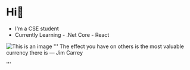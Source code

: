 # Hi👋
- I'm a CSE student
- Currently Learning
        - .Net Core
        - React
       
![This is an image](https://github.com/Akeedy/AKEEDY/blob/main/jim.gif)
'''
The effect you have on others is the most valuable currency there is
― Jim Carrey 

'''
  

